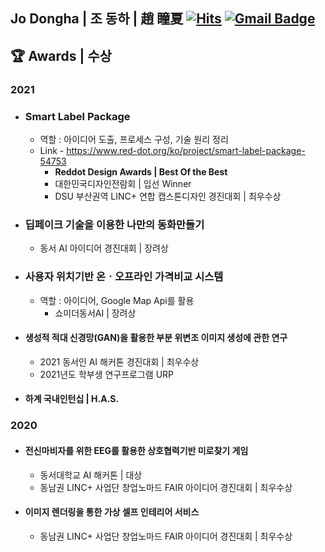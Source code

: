 <div> 
 
  ## Jo Dongha | 조 동하 | 趙 瞳夏    [![Hits](https://hits.seeyoufarm.com/api/count/incr/badge.svg?url=https%3A%2F%2Fgithub.com%2Fjodongha&count_bg=%23000000&title_bg=%23000000&icon=&icon_color=%23E7E7E7&title=hits&edge_flat=false)](https://hits.seeyoufarm.com) [![Gmail Badge](https://img.shields.io/badge/Gmail-d14836?style=flat-square&logo=Gmail&logoColor=white&link=mailto:jodongrami@gmail.com)](mailto:jodongrami@gmail.com)
<!-- 
 ## :computer: Main Stack
 -->
 ## :trophy: Awards | 수상
  ### 2021
 + ### Smart Label Package
   + 역할 : 아이디어 도출, 프로세스 구성, 기술 원리 정리
   + Link - https://www.red-dot.org/ko/project/smart-label-package-54753
     + **Reddot Design Awards | Best Of the Best**
     + 대한민국디자인전람회 | 입선 Winner
     + DSU 부산권역 LINC+ 연합 캡스톤디자인 경진대회  | 최우수상
 
 
 + ### 딥페이크 기술을 이용한 나만의 동화만들기
   + 동서 AI 아이디어 경진대회 | 장려상
 
 + ### 사용자 위치기반 온ㆍ오프라인 가격비교 시스템
   + 역할 : 아이디어, Google Map Api를 활용
     + 쇼미더동서AI | 장려상
 + #### 생성적 적대 신경망(GAN)을 활용한 부분 위변조 이미지 생성에 관한 연구
   + 2021 동서인 AI 해커톤 경진대회 | 최우수상
   + 2021년도 학부생 연구프로그램 URP
 + #### 하계 국내인턴십 | H.A.S.
 
### 2020
 + #### 전신마비자를 위한 EEG를 활용한 상호협력기반 미로찾기 게임
   + 동서대학교 AI 해커톤 | 대상
   + 동남권 LINC+ 사업단 창업노마드 FAIR 아이디어 경진대회 | 최우수상
 + #### 이미지 렌더링을 통한 가상 셀프 인테리어 서비스
   + 동남권 LINC+ 사업단 창업노마드 FAIR 아이디어 경진대회 | 최우수상
 
<!--    ### 2021
  + #### Reddot Design Awards
    + Best of the Best | Smart Label Package
  + #### 2021 제 3회 한국 스마트 관광콘텐츠 콘테스트 
    + 대상 | 인천 스마트 시티투어버스 (증강현실과 메타버스를 활용한 스마트 시티투어버스)
  + #### 2021 동서인 AI 해커톤 경진대회 
    + 최우수상 | 생성적 적대 신경망(GAN)을 활용한 부분 위변조 이미지 생성에 관한 연구 
  + #### 2021년도 학부생 연구프로그램 URP 
    + 생성적 적대 신경망(GAN)을 활용한 부분 위변조 이미지 생성에 관한 연구 
  + #### 동서 AI 아이디어 경진대회
    + 장려상 | 딥페이크 기술을 이용한 나만의 동화만들기
  + #### 쇼미더동서AI 
    + 장려상 | 사용자 위치기반 온ㆍ오프라인 가격비교 시스템
  + #### DSU LINC+ 메타버스기반 캡스톤디자인 경진대회 
    + 최우수상 | Smart Label Package
  + #### 대한민국디자인전람회
    + 입선 Winner | Smart Label Package
  + #### DSU 부산권역 LINC+ 연합 캡스톤디자인 경진대회 
    + 최우수상 | Smart Label Package
  + #### DSU 창업 아이디어 경진대회
    + 우수상 
  + #### 하계 국내인턴십 | H.A.S.

   ### 2020
  + #### 동서대학교 AI 해커톤 
    + 대상 | 전신마비자를 위한 EEG를 활용한 상호협력기반 미로찾기 게임
  + #### 동남권 LINC+ 사업단 창업노마드 FAIR 아이디어 경진대회 
    + 최우수상 | 전신마비자를 위한 EEG를 활용한 상호협력기반 미로찾기 게임
    + 우수상 | PVA 고분자 화합물의 수용성 필름 
  + #### 2020 DSU 창업 아이디어 경진대회
    + 최우수상 | 이미지 렌더링을 통한 가상 셀프 인테리어 서비스
 -->
</div>

<!--
<div>
  
  [![Anurag's github stats](https://github-readme-stats.vercel.app/api?username=jodongha)](https://github.com/anuraghazra/github-readme-stats) [![Top Langs](https://github-readme-stats.vercel.app/api/top-langs/?username=jodongha&layout=compact)](http://github.com/anuraghazra/github-readme-stats)
  
</div>
 -->

<!--
**jodongha/jodongha** is a ✨ _special_ ✨ repository because its `README.md` (this file) appears on your GitHub profile.

Here are some ideas to get you started:

- 🔭 I’m currently working on ...
- 🌱 I’m currently learning ...
- 👯 I’m looking to collaborate on ...
- 🤔 I’m looking for help with ...
- 💬 Ask me about ...
- 📫 How to reach me: ...
- 😄 Pronouns: ...
- ⚡ Fun fact: ...
-->
